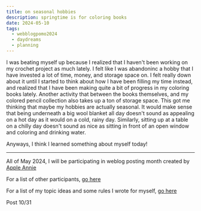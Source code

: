 ```yaml
---
title: on seasonal hobbies
description: springtime is for coloring books
date: 2024-05-10
tags:
  - webblogpomo2024
  - daydreams
  - planning
---
```


I was beating myself up because I realized that I haven't been working on my crochet project as much lately. I felt like I was abandoninc a hobby that I have invested a lot of time, money, and storage space on. I felt really down about it until I started to think about how I have been filling my time instead, and realized that I have been making quite a bit of progress in my coloring books lately. Another activity that between the books themselves, and my colored pencil collection also takes up a ton of storage space. This got me thinking that maybe my hobbies are actually seasonal. It would make sense that being underneath a big wool blanket all day doesn't sound as appealing on a hot day as it would on a cold, rainy day. Similarly, sitting up at a table on a chilly day doesn't sound as nice as sitting in front of an open window and coloring and drinking water.

Anyways, I think I learned something about myself today!

---
All of May 2024, I will be participating in weblog posting month created by <a href="https://weblog.anniegreens.lol/weblog-posting-month-2024">Apple Annie</a>

For a list of other participants, <a href="https://weblog.anniegreens.lol/weblog-posting-month-2024/participators">go here</a>

For a list of my topic ideas and some rules I wrote for myself, <a href="/weblogpomo2024/">go here</a>

Post 10/31